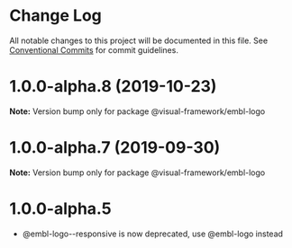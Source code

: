 # Change Log

All notable changes to this project will be documented in this file.
See [Conventional Commits](https://conventionalcommits.org) for commit guidelines.

# 1.0.0-alpha.8 (2019-10-23)

**Note:** Version bump only for package @visual-framework/embl-logo





# 1.0.0-alpha.7 (2019-09-30)

**Note:** Version bump only for package @visual-framework/embl-logo





# 1.0.0-alpha.5

- @embl-logo--responsive is now deprecated, use @embl-logo instead
